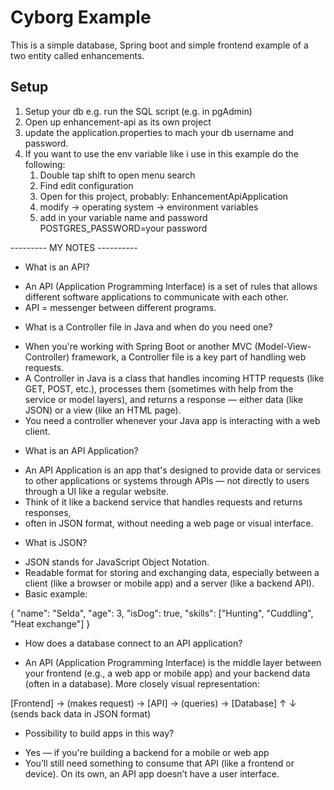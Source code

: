 # Cyborg Example
This is a simple database, Spring boot and simple frontend example of a two entity called enhancements.

## Setup 
1. Setup your db e.g. run the SQL script (e.g. in pgAdmin)
2. Open up enhancement-api as its own project
3. update the application.properties to mach your db username and password. 
4. If you want to use the env variable like i use in this example do the following:
   1. Double tap shift to open menu search
   2. Find edit configuration
   3. Open for this project, probably: EnhancementApiApplication
   4. modify -> operating system -> environment variables
   5. add in your variable name and password POSTGRES_PASSWORD=your password

--------- MY NOTES ---------- 
* What is an API?
- An API (Application Programming Interface) is a set of rules that allows 
 different software applications to communicate with each other.
- API = messenger between different programs.

* What is a Controller file in Java and when do you need one?
- When you're working with Spring Boot or another MVC (Model-View-Controller) framework,
  a Controller file is a key part of handling web requests.
- A Controller in Java is a class that handles incoming HTTP requests (like GET, POST, etc.), 
 processes them (sometimes with help from the service or model layers), 
 and returns a response — either data (like JSON) or a view (like an HTML page).
- You need a controller whenever your Java app is interacting with a web client.

* What is an API Application?
- An API Application is an app that's designed to provide data or services to other applications 
 or systems through APIs — not directly to users through a UI like a regular website.
- Think of it like a backend service that handles requests and returns responses, 
- often in JSON format, without needing a web page or visual interface.

* What is JSON?
- JSON stands for JavaScript Object Notation.
- Readable format for storing and exchanging data, 
  especially between a client (like a browser or mobile app) and a server (like a backend API).
- Basic example: 

{
"name": "Selda",
"age": 3,
"isDog": true,
"skills": ["Hunting", "Cuddling", "Heat exchange"]
}

* How does a database connect to an API application?
- An API (Application Programming Interface) is the middle layer between your frontend
 (e.g., a web app or mobile app) and your backend data (often in a database). More closely visual representation:

 [Frontend] → (makes request) → [API] → (queries) → [Database]
  ↑                           ↓
  (sends back data in JSON format)

* Possibility to build apps in this way?
- Yes — if you're building a backend for a mobile or web app
- You’ll still need something to consume that API (like a frontend or device). 
  On its own, an API app doesn’t have a user interface.